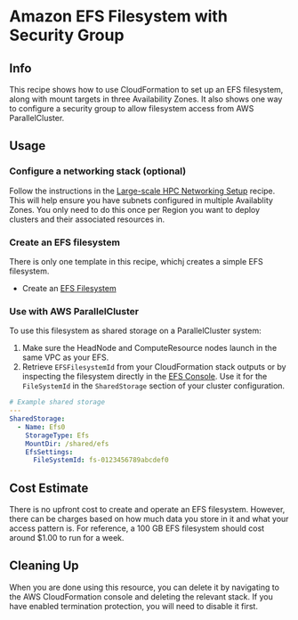 # Amazon EFS Filesystem with Security Group

## Info

This recipe shows how to use CloudFormation to set up an EFS filesystem, along with mount targets in three Availability Zones. It also shows one way to configure a security group to allow filesystem access from AWS ParallelCluster.

## Usage

### Configure a networking stack (optional)

Follow the instructions in the [Large-scale HPC Networking Setup](../../net/hpc_large_scale/README.md) recipe. This will help ensure you have subnets configured in multiple Availablity Zones. You only need to do this once per Region you want to deploy clusters and their associated resources in. 

### Create an EFS filesystem

There is only one template in this recipe, whichj creates a simple EFS filesystem. 

* Create an [EFS Filesystem](https://us-east-2.console.aws.amazon.com/cloudformation/home?region=us-east-2#/stacks/create/review?stackName=efs-simple&templateURL=https://aws-hpc-recipes.s3.us-east-1.amazonaws.com/main/recipes/storage/efs_simple/assets/main.yaml)

### Use with AWS ParallelCluster

To use this filesystem as shared storage on a ParallelCluster system:

1. Make sure the HeadNode and ComputeResource nodes launch in the same VPC as your EFS. 
2. Retrieve `EFSFilesystemId` from your CloudFormation stack outputs or by inspecting the filesystem directly in the [EFS Console](https://console.aws.amazon.com/efs).  Use it for the `FileSystemId` in the `SharedStorage` section of your cluster configuration.

```yaml
# Example shared storage
---
SharedStorage:
  - Name: Efs0
    StorageType: Efs
    MountDir: /shared/efs
    EfsSettings:
      FileSystemId: fs-0123456789abcdef0
```

## Cost Estimate

There is no upfront cost to create and operate an EFS filesystem. However, there can be charges based on how much data you store in it and what your access pattern is. For reference, a 100 GB EFS filesystem should cost around $1.00 to run for a week. 

## Cleaning Up

When you are done using this resource, you can delete it by navigating to the AWS CloudFormation console and deleting the relevant stack. If you have enabled termination protection, you will need to disable it first.
